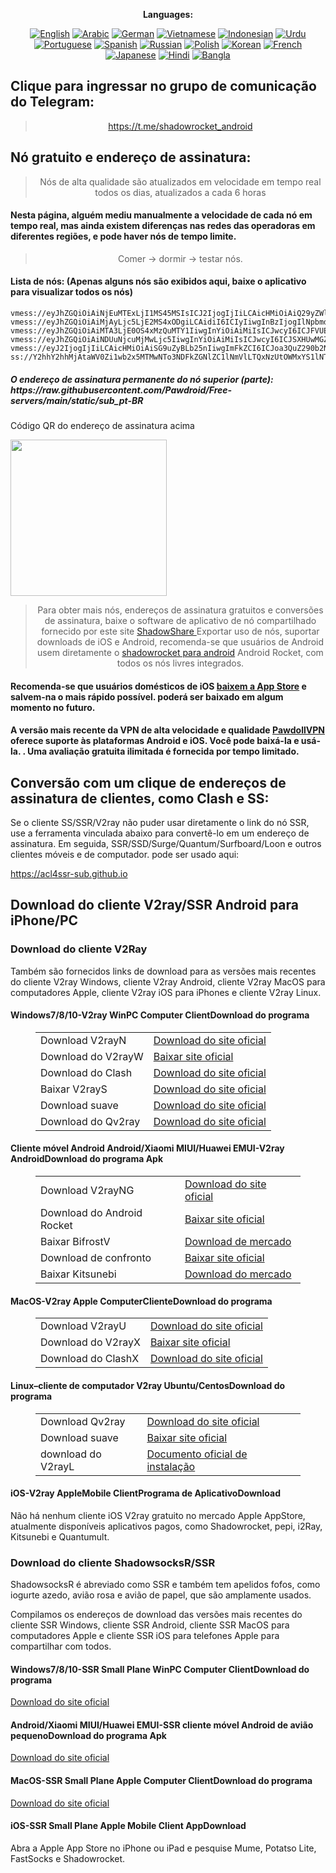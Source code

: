 
<div align="center">

**Languages:**

[![English](https://img.shields.io/badge/Language-English-red?style=for-the-badge)](README-en.md)
[![Arabic](https://img.shields.io/badge/Language-Arabic-red?style=for-the-badge)](README-ar.md)
[![German](https://img.shields.io/badge/Language-German-red?style=for-the-badge)](README-de.md)
[![Vietnamese](https://img.shields.io/badge/Language-Vietnamese-red?style=for-the-badge)](README-vi.md)
[![Indonesian](https://img.shields.io/badge/Language-Indonesian-red?style=for-the-badge)](README-id.md)
[![Urdu](https://img.shields.io/badge/Language-Urdu-red?style=for-the-badge)](README-ur-PK.md)
[![Portuguese](https://img.shields.io/badge/Language-Portuguese-red?style=for-the-badge)](README-pt-BR.md)
[![Spanish](https://img.shields.io/badge/Language-Spanish-red?style=for-the-badge)](README-es.md)
[![Russian](https://img.shields.io/badge/Language-Russian-red?style=for-the-badge)](README-ru.md)
[![Polish](https://img.shields.io/badge/Language-Polish-red?style=for-the-badge)](README-pl.md)
[![Korean](https://img.shields.io/badge/Language-Korean-red?style=for-the-badge)](README-ko-KR.md)
[![French](https://img.shields.io/badge/Language-French-red?style=for-the-badge)](README-fr.md)
[![Japanese](https://img.shields.io/badge/Language-Japanese-red?style=for-the-badge)](README-ja.md)
[![Hindi](https://img.shields.io/badge/Language-Hindi-red?style=for-the-badge)](README-hi.md)
[![Bangla](https://img.shields.io/badge/Language-Bangla-red?style=for-the-badge)](README-bn.md)

</div>
<h2>Clique para ingressar no grupo de comunicação do Telegram:</h2>
 <blockquote>
 <p style="text-align: center;"><a href="https://t.me/shadowrocket_android">https://t.me/shadowrocket_android</a></p>
 </blockquote>
 <h2>Nó gratuito e endereço de assinatura:</h2>
 <blockquote>
 <p style="text-align: center;">Nós de alta qualidade são atualizados em velocidade em tempo real todos os dias, atualizados a cada 6 horas</p>
 </blockquote>
 <h4>Nesta página, alguém mediu manualmente a velocidade de cada nó em tempo real, mas ainda existem diferenças nas redes das operadoras em diferentes regiões, e pode haver nós de tempo limite. </h4>
 <blockquote>
 <p style="text-align: center;">Comer -> dormir -> testar nós. </p>
 </blockquote>
 <h4>Lista de nós: (Apenas alguns nós são exibidos aqui, baixe o aplicativo para visualizar todos os nós)</h4>
    
```
vmess://eyJhZGQiOiAiNjEuMTExLjI1MS45MSIsICJ2IjogIjIiLCAicHMiOiAiQ29yZWlhIGRvIFN1bCIsICJwb3J0IjogMzYyNDAsICJpZCI6ICJkNmEyNzIzNi02YTQ0LTRkMjAtOGZjNS00OWU2Nzk3ZDRhMTkiLCAiYWlkIjogIjAiLCAibmV0IjogIndzIiwgInR5cGUiOiAiIiwgImhvc3QiOiAiIiwgInBhdGgiOiAiL2Fya2k/ZWQ9MjA0OCIsICJ0bHMiOiAiIn0=
vmess://eyJhZGQiOiAiMjAyLjc5LjE2MS4xODgiLCAidiI6ICIyIiwgInBzIjogIlNpbmdhcHVyYSIsICJwb3J0IjogNDQzLCAiaWQiOiAiNDE4MDQ4YWYtYTI5My00Yjk5LTliMGMtOThjYTM1ODBkZDI0IiwgImFpZCI6ICI2NCIsICJuZXQiOiAid3MiLCAidHlwZSI6ICIiLCAiaG9zdCI6ICJ3d3cuMzIyNzgxMTcueHl6IiwgInBhdGgiOiAiL3BhdGgvMTcwNzMzMTMyMjMzIiwgInRscyI6ICJ0bHMifQ==
vmess://eyJhZGQiOiAiMTA3LjE0OS4xMzQuMTY1IiwgInYiOiAiMiIsICJwcyI6ICJFVUEiLCAicG9ydCI6IDQwOTgyLCAiaWQiOiAiYjk0NzQ4NDctODcyNC00OTFhLWEwNDItY2ZjMjQ1ZDM2MDI0IiwgImFpZCI6ICIwIiwgIm5ldCI6ICJ3cyIsICJ0eXBlIjogIiIsICJob3N0IjogIiIsICJwYXRoIjogIi9hcmtpP2VkPTIwNDgiLCAidGxzIjogIiJ9
vmess://eyJhZGQiOiAiNDUuNjcuMjMwLjc5IiwgInYiOiAiMiIsICJwcyI6ICJSXHUwMGZhc3NpYSIsICJwb3J0IjogMTEwNTIsICJpZCI6ICIzMTQxODVmNy05MzFkLTQ2NTYtOTIyZC0wODU3ZTdhZmQyMjQiLCAiYWlkIjogIjAiLCAibmV0IjogInRjcCIsICJ0eXBlIjogIiIsICJob3N0IjogIiIsICJwYXRoIjogIiIsICJ0bHMiOiAiIn0=
vmess://eyJ2IjogIjIiLCAicHMiOiAiSG9uZyBLb25nIiwgImFkZCI6ICJoa3QuZ290b2NoaW5hdG93bi5uZXQiLCAicG9ydCI6ICI4MCIsICJ0eXBlIjogIm5vbmUiLCAiaWQiOiAiOTNmYjY5ZmMtNzdjZi0xMWVlLTg1ZWUtZjIzYzkxMzY5ZjJkIiwgImFpZCI6ICIyIiwgIm5ldCI6ICJ3cyIsICJwYXRoIjogIi8iLCAiaG9zdCI6ICJoa3QuZ290b2NoaW5hdG93bi5uZXQiLCAidGxzIjogIiJ9
ss://Y2hhY2hhMjAtaWV0Zi1wb2x5MTMwNTo3NDFkZGNlZC1lNmVlLTQxNzUtOWMxYS1lNTI0MDA5ZjkwNDU=@144.126.146.38:30100#EUA
```
<h5>O endereço de assinatura permanente do nó superior (parte): https://raw.githubusercontent.com/Pawdroid/Free-servers/main/static/sub_pt-BR</h5>
 <p>Código QR do endereço de assinatura acima</p>
 <img src='https://raw.githubusercontent.com/Pawdroid/Free-servers/main/static/sub_pt-BR.png' width=250 height=250>
 <blockquote style='text-align: center;'>Para obter mais nós, endereços de assinatura gratuitos e conversões de assinatura, baixe o software de aplicativo de nó compartilhado fornecido por este site <a href='https://shadowsharing.com'>ShadowShare </a> Exportar uso de nós, suportar downloads de iOS e Android, recomenda-se que usuários de Android usem diretamente o <a href='https://github.com/Pawdroid/shadowrocket_for_android'>shadowrocket para android</a> Android Rocket, com todos os nós livres integrados. </blockquote>
 <h4>Recomenda-se que usuários domésticos de iOS <a href='https://apps.apple.com/cn/app/shadowshare/id1612647259'>baixem a App Store</a> e salvem-na o mais rápido possível. poderá ser baixado em algum momento no futuro.</h4>
 <h4>A versão mais recente da VPN de alta velocidade e qualidade <a href='https://pawdollvpn.com'>PawdollVPN</a> oferece suporte às plataformas Android e iOS. Você pode baixá-la e usá-la. . Uma avaliação gratuita ilimitada é fornecida por tempo limitado. </h4>
 <div class="nv-content-wrap entry-content">
 <h2>Conversão com um clique de endereços de assinatura de clientes, como Clash e SS:</h2>
 <p>Se o cliente SS/SSR/V2ray não puder usar diretamente o link do nó SSR, use a ferramenta vinculada abaixo para convertê-lo em um endereço de assinatura. Em seguida, SSR/SSD/Surge/Quantum/Surfboard/Loon e outros clientes móveis e de computador. pode ser usado aqui:</p>
 <p><a href="https://acl4ssr-sub.github.io" target="_blank" rel="noreferrer noopener nofollow">https://acl4ssr-sub.github.io</a></p>
 <h2>Download do cliente V2ray/SSR Android para iPhone/PC</h2>
 <h3>Download do cliente V2Ray</h3>
 <p>Também são fornecidos links de download para as versões mais recentes do cliente V2ray Windows, cliente V2ray Android, cliente V2ray MacOS para computadores Apple, cliente V2ray iOS para iPhones e cliente V2ray Linux. </p>
 <h4>Windows7/8/10-<strong>V2ray WinPC Computer Client</strong>Download do programa</h4>
 <figure class="wp-block-table alignwide is-style-stripes"><table><tbody><tr><td>Download V2rayN</td><td><a href="https://github. com/2dust/v2rayN/releases" target="_blank" rel="noreferrer noopener">Download do site oficial</a></td></tr><tr><td>Download do V2rayW</td><td> <a href="https://github.com/Cenmrev/V2RayW/releases" target="_blank" rel="noreferrer noopener">Baixar site oficial</a></td></tr><tr><td> Download do Clash</td><td><a href="https://github.com/Fndroid/clash_for_windows_pkg/releases" target="_blank" rel="noreferrer noopener">Download do site oficial</a></td> </tr><tr><td>Baixar V2rayS</td><td><a href="https://github.com/Shinlor/V2RayS/releases" target="_blank" rel="noreferrer noopener"> Download do site oficial</a></td></tr><tr><td>Download suave</td><td><a href="https://github.com/mellow-io/mellow/releases" target="_blank" rel="noreferrer noopener">Download do site oficial</a></td></tr><tr><td>Download do Qv2ray</td><td><a href= "https://github.com/Qv2ray/Qv2ray" target="_blank" rel="noreferrer noopener">Download do site oficial</a></td></tr></tbody></table></figure>
 <h4><strong>Cliente móvel Android Android/Xiaomi MIUI/Huawei EMUI-V2ray Android</strong>Download do programa Apk</h4>
 <figure class="wp-block-table alignwide is-style-stripes"><table><tbody><tr><td>Download V2rayNG</td><td><a href="https://github. com/2dust/v2rayNG/releases" target="_blank" rel="noreferrer noopener">Download do site oficial</a></td></tr><tr><td>Download do Android Rocket</td><td><a href="https://github.com/Pawdroid/shadowrocket_for_android/releases" target="_blank" rel="noreferrer noopener">Baixar site oficial</a></td></tr><tr> <td>Baixar BifrostV</td><td><a rel="noreferrer noopener" href="https://www.appsapk.com/downloading/latest/com.github.dawndiy.bifrostv-0.6.8.apk " target="_blank">Download de mercado</a></td></tr><tr><td>Download de confronto</td><td><a href="https://github.com/Kr328/ClashForAndroid/releases" target="_blank" rel="noreferrer noopener">Baixar site oficial</a></td></tr><tr><td>Baixar Kitsunebi</td><td><a rel =" noreferrer noopener" href="https://apkpure.com/kitsunebi/fun.kitsunebi.kitsunebi4android" target="_blank">Download do mercado</a></td></tr></tbody></table></figure>
 <h4><strong>MacOS-V2ray <strong>Apple Computer</strong>Cliente</strong>Download do programa</h4>
 <figure class="wp-block-table alignwide is-style-stripes"><table><tbody><tr><td>Download V2rayU</td><td><a href="https://github. com/yanue/V2rayU/releases" target="_blank" rel="noreferrer noopener">Download do site oficial</a></td></tr><tr><td>Download do V2rayX</td><td> <a href="https://github.com/Cenmrev/V2RayX/releases" target="_blank" rel="noreferrer noopener">Baixar site oficial</a></td></tr><tr><td> Download do ClashX</td><td><a href="https://github.com/yichengchen/clashX/releases" target="_blank" rel="noreferrer noopener">Download do site oficial</a></td> </tr></tbody></table></figure>
 <h4><strong>Linux</strong>–<strong>cliente de computador V2ray Ubuntu/Centos</strong>Download do programa</h4>
 <figure class="wp-block-table alignwide is-style-stripes"><table><tbody><tr><td>Download Qv2ray</td><td><a href="https://github. com/Qv2ray/Qv2ray" target="_blank" rel="noreferrer noopener">Download do site oficial</a></td></tr><tr><td>Download suave</td><td><a href ="https://github.com/mellow-io/mellow/releases" target="_blank" rel="noreferrer noopener">Baixar site oficial</a></td></tr><tr><td> download do V2rayL</td><td><a rel="noreferrer noopener" href="https://github.com/jiangxufeng/v2rayL" target="_blank">Documento oficial de instalação</a></td></tr></tbody></table></figure>
 <h4>iOS-<strong>V2ray Apple<strong>Mobile Client</strong>Programa de Aplicativo</strong>Download</h4>
 <p>Não há nenhum cliente iOS V2ray gratuito no mercado Apple AppStore, atualmente disponíveis aplicativos pagos, como Shadowrocket, pepi, i2Ray, Kitsunebi e Quantumult. </p>
 <h3>Download do cliente ShadowsocksR/SSR</h3>
 <p>ShadowsocksR é abreviado como SSR e também tem apelidos fofos, como iogurte azedo, avião rosa e avião de papel, que são amplamente usados. </p>
 <p>Compilamos os endereços de download das versões mais recentes do cliente SSR Windows, cliente SSR Android, cliente SSR MacOS para computadores Apple e cliente SSR iOS para telefones Apple para compartilhar com todos. </p>
 <h4><strong>Windows7/8/10-<strong>SSR Small Plane WinPC Computer Client</strong>Download do programa</strong></h4>
 <p><a rel="noreferrer noopener" href="https://github.com/shadowsocksrr/shadowsocksr-csharp/releases" target="_blank">Download do site oficial</a></p>
 <h4><strong><strong>Android/Xiaomi MIUI/Huawei EMUI-SSR cliente móvel Android de avião pequeno</strong>Download do programa Apk</strong></h4>
 <p><a rel="noreferrer noopener" href="https://github.com/shadowsocksrr/shadowsocksr-android/releases" target="_blank">Download do site oficial</a></p>
 <h4><strong><strong>MacOS-SSR Small Plane Apple Computer Client</strong>Download do programa</strong></h4>
 <p><a href="https://github.com/qinyuhang/ShadowsocksX-NG-R/releases" target="_blank" rel="noreferrer noopener">Download do site oficial</a></p>
 <h4><strong>iOS-<strong>SSR Small Plane Apple Mobile Client App</strong></strong>Download</h4>
 <p>Abra a Apple App Store no iPhone ou iPad e pesquise Mume, Potatso Lite, FastSocks e Shadowrocket. </p></div>
    
